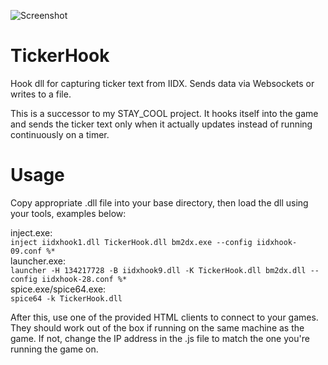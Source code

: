 ![Screenshot](https://stn.s-ul.eu/tgRuJXCe.png)
# TickerHook
Hook dll for capturing ticker text from IIDX. Sends data via Websockets or writes to a file.

This is a successor to my STAY_COOL project. It hooks itself into the game and sends the ticker text only when it actually updates instead of running continuously on a timer.  

# Usage
Copy appropriate .dll file into your base directory, then load the dll using your tools, examples below:

inject.exe:  
`inject iidxhook1.dll TickerHook.dll bm2dx.exe --config iidxhook-09.conf %*`  
launcher.exe:  
`launcher -H 134217728 -B iidxhook9.dll -K TickerHook.dll bm2dx.dll --config iidxhook-28.conf %*`  
spice.exe/spice64.exe:  
`spice64 -k TickerHook.dll`  

After this, use one of the provided HTML clients to connect to your games. They should work out of the box if running on the same machine as the game. If not, change the IP address in the .js file to match the one you're running the game on.  
